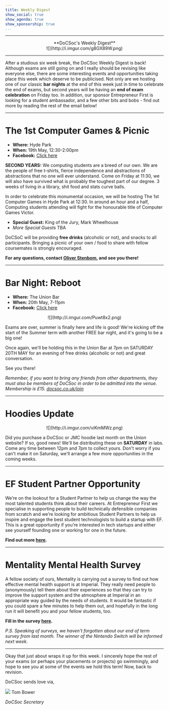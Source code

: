 ```yaml
---
title: Weekly Digest
show_social: true
show_agenda: true
show_sponsorship: true
...
```


---

<center>**DoCSoc's Weekly Digest**</center>

<center>![](http://i.imgur.com/g8GX89W.png)</center>

---

After a studious six week break, the DoCSoc Weekly Digest is back! Although exams are still going on and I really should be revising like everyone else, there are some interesting events and opportunities taking place this week which deserve to be publicised. Not only are we hosting one of our classic **bar nights** at the end of this week just in time to celebrate the end of exams, but second years will be having an **end of exam celebration** on Friday too. In addition, our sponsor Entrepreneur First is looking for a student ambassador, and a few other bits and bobs - find out more by reading the rest of the email below!

---

# The 1st Computer Games & Picnic

* **Where:** Hyde Park
* **When:** 19th May, 12:30-2:00pm
* **Facebook:** [Click here](https://www.facebook.com/events/825351934283247/)

**SECOND YEARS:** We computing students are a breed of our own. We are the people of free t-shirts, fierce independence and abstractions of abstractions that no one will ever understand. Come on Friday at 11:30, we will also have survived what is probably the toughest part of our degree. 3 weeks of living in a library, shit food and stats curve balls.

In order to celebrate this monumental occasion, we will be hosting The 1st Computer Games in Hyde Park at 12:30. In around an hour and a half, Computing students attending will fight for the honourable title of Computer Games Victor.

* **Special Guest:** King of the Jury, Mark Wheelhouse
* *More Special Guests* TBA

DoCSoC will be providing **free drinks** (alcoholic or not), and snacks to all participants. Bringing a picnic of your own / food to share with fellow coursemates is strongly encouraged.

**For any questions, contact [Oliver Stenbom](https://www.facebook.com/ostenbom), and see you there!**

---

# Bar Night: Reboot

* **Where:** The Union Bar
* **When:** 20th May, 7-11pm
* **Facebook:** [Click here](https://www.facebook.com/events/1179125805525179/)

<center>![](http://i.imgur.com/Puwt8x2.png)</center>

Exams are over, summer is finally here and life is good! We're kicking off the start of the Summer term with another FREE bar night, and it's going to be a big one!

Once again, we'll be holding this in the Union Bar at 7pm on SATURDAY 20TH MAY for an evening of free drinks (alcoholic or not) and great conversation.

See you there!

*Remember, if you want to bring any friends from other departments, they must also be members of DoCSoc in order to be admitted into the venue. Membership is £15. [docsoc.co.uk/join](http://docsoc.co.uk/join)*

---

# Hoodies Update

<center>![](http://i.imgur.com/viKmMWz.png)</center>

Did you purchase a DoCSoc or JMC hoodie last month on the Union website? If so, good news! We'll be distributing these on **SATURDAY** in labs. Come any time between 12pm and 7pm to collect yours. Don't worry if you can't make it on Saturday, we'll arrange a few more opportunities in the coming weeks.

---

# EF Student Partner Opportunity

We’re on the lookout for a Student Partner to help us change the way the most talented students think about their careers. At Entrepreneur First we specialise in supporting people to build technically defensible companies from scratch and we’re looking for ambitious Student Partners to help us inspire and engage the best student technologists to build a startup with EF. This is a great opportunity if you’re interested in tech startups and either see yourself founding one or working for one in the future.

**Find out more [here](https://boards.greenhouse.io/workforef/jobs/599587#.WRnG71PyuuW).**

---

# Mentality Mental Health Survey

A fellow society of ours, Mentality is carrying out a survey to find out how effective mental health support is at Imperial. They really need people to (anonymously) tell them about their experiences so that they can try to improve the support system and the atmosphere at Imperial in an appropriate way guided by the needs of students. It would be fantastic if you could spare a few minutes to help them out, and hopefully in the long run it will benefit you and your fellow students, too.

**Fill in the survey [here](https://imperial.eu.qualtrics.com/jfe/form/SV_03co6hnl1gflfSt?Q_).**

*P.S. Speaking of surveys, we haven't forgotten about our end of term survey from last month. The winner of the Nintendo Switch will be informed next week.*

---

Okay that just about wraps it up for this week. I sincerely hope the rest of your exams (or perhaps your placements or projects) go swimmingly, and hope to see you at some of the events we hold this term! Now, back to revision.

DoCSoc sends love via,

[![](http://i.imgur.com/mwEtDPb.png)](https://www.fb.com/thomas.bower.738) Tom Bower

*DoCSoc Secretary*